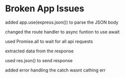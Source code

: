 # Broken App Issues

added app.use(express.json()) to parse the JSON body

changed the route handler to async funtion to use await

used Promise.all to wait for all api requests

extracted data from the response

used res.json() to send response

added error handling the catch wasnt cathing err



